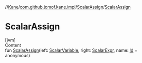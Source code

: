 //[Kane](../../index.md)/[com.github.jomof.kane.impl](../index.md)/[ScalarAssign](index.md)/[ScalarAssign](-scalar-assign.md)



# ScalarAssign  
[jvm]  
Content  
fun [ScalarAssign](-scalar-assign.md)(left: [ScalarVariable](../-scalar-variable/index.md), right: [ScalarExpr](../../com.github.jomof.kane/-scalar-expr/index.md), name: [Id](../index.md#%5Bcom.github.jomof.kane.impl%2FId%2F%2F%2FPointingToDeclaration%2F%5D%2FClasslikes%2F-309854160) = anonymous)  



